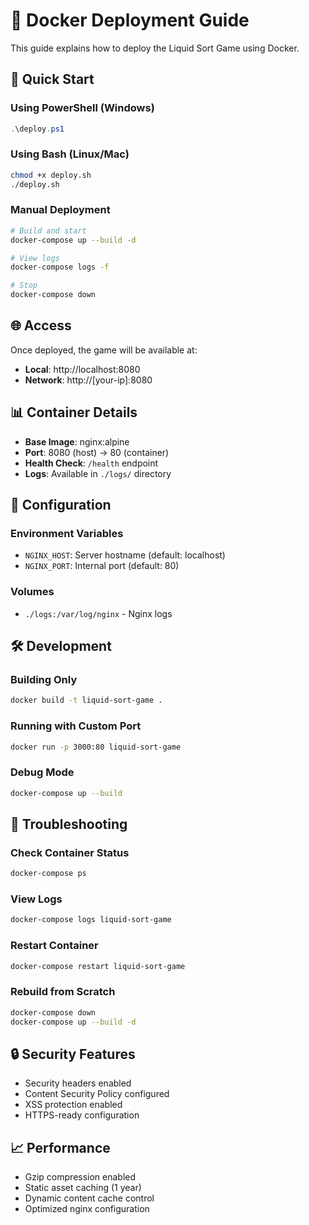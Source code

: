 # 🐳 Docker Deployment Guide

This guide explains how to deploy the Liquid Sort Game using Docker.

## 🚀 Quick Start

### Using PowerShell (Windows)
```powershell
.\deploy.ps1
```

### Using Bash (Linux/Mac)
```bash
chmod +x deploy.sh
./deploy.sh
```

### Manual Deployment
```bash
# Build and start
docker-compose up --build -d

# View logs
docker-compose logs -f

# Stop
docker-compose down
```

## 🌐 Access

Once deployed, the game will be available at:
- **Local**: http://localhost:8080
- **Network**: http://[your-ip]:8080

## 📊 Container Details

- **Base Image**: nginx:alpine
- **Port**: 8080 (host) → 80 (container)
- **Health Check**: `/health` endpoint
- **Logs**: Available in `./logs/` directory

## 🔧 Configuration

### Environment Variables
- `NGINX_HOST`: Server hostname (default: localhost)
- `NGINX_PORT`: Internal port (default: 80)

### Volumes
- `./logs:/var/log/nginx` - Nginx logs

## 🛠️ Development

### Building Only
```bash
docker build -t liquid-sort-game .
```

### Running with Custom Port
```bash
docker run -p 3000:80 liquid-sort-game
```

### Debug Mode
```bash
docker-compose up --build
```

## 📝 Troubleshooting

### Check Container Status
```bash
docker-compose ps
```

### View Logs
```bash
docker-compose logs liquid-sort-game
```

### Restart Container
```bash
docker-compose restart liquid-sort-game
```

### Rebuild from Scratch
```bash
docker-compose down
docker-compose up --build -d
```

## 🔒 Security Features

- Security headers enabled
- Content Security Policy configured
- XSS protection enabled
- HTTPS-ready configuration

## 📈 Performance

- Gzip compression enabled
- Static asset caching (1 year)
- Dynamic content cache control
- Optimized nginx configuration
